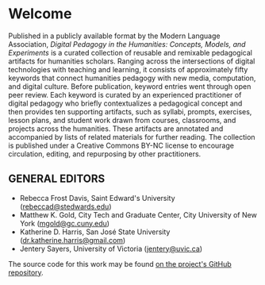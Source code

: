# Welcome

Published in a publicly available format by the Modern Language Association, _Digital Pedagogy in the Humanities: Concepts, Models, and Experiments_ is a curated collection of reusable and remixable pedagogical artifacts for humanities scholars. Ranging across the intersections of digital technologies with teaching and learning, it consists of approximately fifty keywords that connect humanities pedagogy with new media, computation, and digital culture. Before publication, keyword entries went through open peer review. Each keyword is curated by an experienced practitioner of digital pedagogy who briefly contextualizes a pedagogical concept and then provides ten supporting artifacts, such as syllabi, prompts, exercises, lesson plans, and student work drawn from courses, classrooms, and projects across the humanities. These artifacts are annotated and accompanied by lists of related materials for further reading. The collection is published under a Creative Commons BY-NC license to encourage circulation, editing, and repurposing by other practitioners.

## GENERAL EDITORS

 * Rebecca Frost Davis, Saint Edward's University ([rebeccad@stedwards.edu](mailto:rebeccad@stedwards.edu))
 * Matthew K. Gold, City Tech and Graduate Center, City University of New York ([mgold@gc.cuny.edu](mailto:mgold@gc.cuny.edu))
 * Katherine D. Harris, San José State University ([dr.katherine.harris@gmail.com](mailto:dr.katherine.harris@gmail.com))
 * Jentery Sayers, University of Victoria ([jentery@uvic.ca](mailto:jentery@uvic.ca))

The source code for this work may be found [on the project's GitHub repository](https://github.com/curateteaching/digitalpedagogy). 
